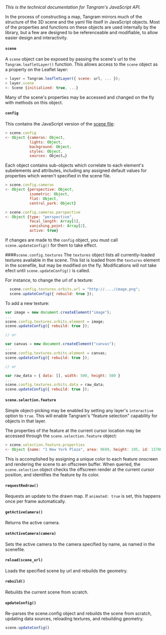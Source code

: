 *This is the technical documentation for Tangram's JavaScript API.*

In the process of constructing a map, Tangram mirrors much of the structure of the 3D scene and the yaml file itself in JavaScript objects. Most of the properties and functions on these objects are used internally by the library, but a few are designed to be referenceable and modifiable, to allow easier design and interactivity.

#### `scene`
A `scene` object can be exposed by passing the scene's url to the `Tangram.leafletLayer()` function. This allows access to the `scene` object as a property on the Leaflet layer:

```javascript
> layer = Tangram.leafletLayer({ scene: url, ... });
> layer.scene
<- Scene {initialized: true, ...}
```

Many of the scene's properties may be accessed and changed on the fly with methods on this object.

#### `config`
This contains the JavaScript version of the [scene file](scene-file.md):
```javascript
> scene.config
<- Object {cameras: Object,
           lights: Object,
           background: Object,
           styles: Object,
           sources: Object…}
```

Each object contains sub-objects which correlate to each element's subelements and attributes, including any assigned default values for properties which weren't specified in the scene file.

```javascript
> scene.config.cameras
<- Object {perspective: Object,
           isometric: Object,
           flat: Object,
           central_park: Object}
```

```javascript
> scene.config.cameras.perspective
<- Object {type: "perspective",
           focal_length: Array[5],
           vanishing_point: Array[2],
           active: true}
```

If changes are made to the `config` object, you must call `scene.updateConfig()` for them to take effect.

####`scene.config.textures`
The `textures` object lists all currently-loaded textures available in the scene. This list is loaded from the `textures` element in the scenefile, but may be modified on the fly. Modifications will not take efect until `scene.updateConfig()` is called.

For instance, to change the url of a texture:

```javascript
  scene.config.textures.orbits.url = "http://..../image.png";
  scene.updateConfig({ rebuild: true });
```

To add a new texture:

```javascript
var image = new document.createElement("image");
...
scene.config.textures.orbits.element = image;
scene.updateConfig({ rebuild: true });

// or

var canvas = new document.createElement("canvas");
...
scene.config.textures.orbits.element = canvas;
scene.updateConfig({ rebuild: true });

// or

var raw_data = { data: [], width: 500, height: 500 }
...
scene.config.textures.orbits.data = raw_data;
scene.updateConfig({ rebuild: true });
```

#### `scene.selection.feature`
Simple object-picking may be enabled by setting any layer's `interactive` option to `true`. This will enable Tangram's "feature selection" capability for objects in that layer.

The properties of the feature at the current cursor location may be accessed through the `scene.selection.feature` object:

```javascript
> scene.selection.feature.properties
<- Object {name: "1 New York Plaza", area: 9699, height: 195, id: 157001066}
```

This is accomplished by assigning a unique color to each feature onscreen and rendering the scene to an offscreen buffer. When queried, the `scene.selection` object checks the offscreen render at the current cursor position, and identifies the feature by its color.

#### `requestRedraw()`
Requests an update to the drawn map. If `animated: true` is set, this happens once per frame automatically.

#### `getActiveCamera()`
Returns the active camera.

#### `setActiveCamera(camera)`
Sets the active camera to the camera specified by name, as named in the scenefile.

#### `reload(scene_url)`
Loads the specified scene by url and rebuilds the geometry.

#### `rebuild()`
Rebuilds the current scene from scratch.

#### `updateConfig()`
Re-parses the scene.config object and rebuilds the scene from scratch, updating data sources, reloading textures, and rebuilding geometry.

```javascript
scene.updateConfig()
```
